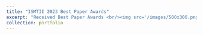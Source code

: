 ```yaml
---
title: "ISMTII 2023 Best Paper Awards"
excerpt: "Received Best Paper Awards <br/><img src='/images/500x300.png'>"
collection: portfolio
---
```




